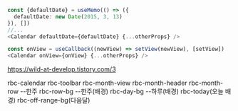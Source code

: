 ```ts
const {defaultDate} = useMemo(() => ({
  defaultDate: new Date(2015, 3, 13)
}), [])
//...
<Calendar defaultDate={defaultDate} {...otherProps} />
```

```ts
const onView = useCallback((newView) => setView(newView), [setView])
<Calendar onView={onView} {...otherProps} />
```


https://wild-at-develop.tistory.com/3



rbc-calendar
	rbc-toolbar
	rbc-month-view
		rbc-month-header
		rbc-month-row  --한주
			rbc-row-bg  --한주(배경)
				rbc-day-bg --하루(배경)     rbc-today(오늘 배경)   rbc-off-range-bg(다음달)
			
				
		
		